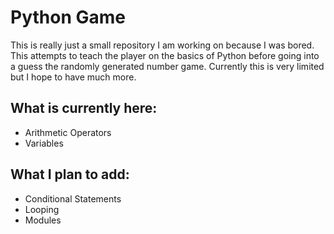 # Python Game

This is really just a small repository I am working on because I was bored. This attempts to teach the player on the basics of Python
before going into a guess the randomly generated number game. Currently this is very limited but I hope to have much more.

## What is currently here:
* Arithmetic Operators
* Variables

## What I plan to add:
* Conditional Statements
* Looping
* Modules
